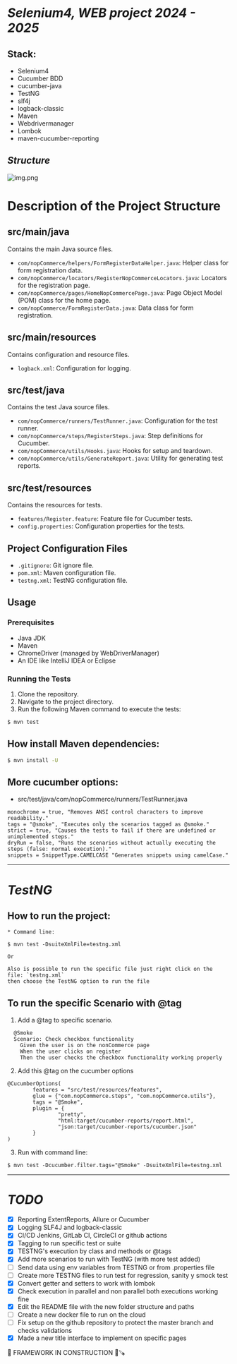 # *Selenium4, WEB project 2024 - 2025*

## Stack: 
- Selenium4
- Cucumber BDD
- cucumber-java
- TestNG
- slf4j
- logback-classic
- Maven
- Webdrivermanager
- Lombok
- maven-cucumber-reporting

## *Structure*
![img.png](img.png)

# Description of the Project Structure

## src/main/java
Contains the main Java source files.

- `com/nopCommerce/helpers/FormRegisterDataHelper.java`: Helper class for form registration data.
- `com/nopCommerce/locators/RegisterNopCommerceLocators.java`: Locators for the registration page.
- `com/nopCommerce/pages/HomeNopCommercePage.java`: Page Object Model (POM) class for the home page.
- `com/nopCommerce/FormRegisterData.java`: Data class for form registration.

## src/main/resources
Contains configuration and resource files.

- `logback.xml`: Configuration for logging.

## src/test/java
Contains the test Java source files.

- `com/nopCommerce/runners/TestRunner.java`: Configuration for the test runner.
- `com/nopCommerce/steps/RegisterSteps.java`: Step definitions for Cucumber.
- `com/nopCommerce/utils/Hooks.java`: Hooks for setup and teardown.
- `com/nopCommerce/utils/GenerateReport.java`: Utility for generating test reports.

## src/test/resources
Contains the resources for tests.

- `features/Register.feature`: Feature file for Cucumber tests.
- `config.properties`: Configuration properties for the tests.

## Project Configuration Files

- `.gitignore`: Git ignore file.
- `pom.xml`: Maven configuration file.
- `testng.xml`: TestNG configuration file.

## Usage

### Prerequisites

- Java JDK
- Maven
- ChromeDriver (managed by WebDriverManager)
- An IDE like IntelliJ IDEA or Eclipse

### Running the Tests

1. Clone the repository.
2. Navigate to the project directory.
3. Run the following Maven command to execute the tests:

```bash
$ mvn test
```

## How install Maven dependencies: 
```bash
$ mvn install -U
```

## More cucumber options: 
- src/test/java/com/nopCommerce/runners/TestRunner.java
```text
monochrome = true, "Removes ANSI control characters to improve readability."
tags = "@smoke", "Executes only the scenarios tagged as @smoke."
strict = true, "Causes the tests to fail if there are undefined or unimplemented steps."
dryRun = false, "Runs the scenarios without actually executing the steps (false: normal execution)."
snippets = SnippetType.CAMELCASE "Generates snippets using camelCase."
```
---
# *TestNG*
## How to run the project:


```shell
* Command line: 

$ mvn test -DsuiteXmlFile=testng.xml

Or 

Also is possible to run the specific file just right click on the file: `testng.xml` 
then choose the TestNG option to run the file
```
## To run the specific Scenario with @tag 

1. Add a @tag to specific scenario.
```Gherkin
  @Smoke
  Scenario: Check checkbox functionality
    Given the user is on the nonCommerce page
    When the user clicks on register
    Then the user checks the checkbox functionality working properly
```
2. Add this @tag on the cucumber options
```Properties
@CucumberOptions(
        features = "src/test/resources/features",
        glue = {"com.nopCommerce.steps", "com.nopCommerce.utils"},
        tags = "@Smoke",
        plugin = {
                "pretty",
                "html:target/cucumber-reports/report.html",
                "json:target/cucumber-reports/cucumber.json"
        }
)
```
3. Run with command line: 
```shell
$ mvn test -Dcucumber.filter.tags="@Smoke" -DsuiteXmlFile=testng.xml
```
___

# *TODO*
- [X]  Reporting ExtentReports, Allure or Cucumber
- [X]  Logging SLF4J and logback-classic
- [X]  CI/CD Jenkins, GitLab CI, CircleCI or github actions
- [X]  Tagging to run specific test or suite
- [X]  TESTNG's execution by class and methods or @tags
- [X]  Add more scenarios to run with TestNG (with more test added)
- [ ]  Send data using env variables from TESTNG or from .properties file
- [ ]  Create more TESTNG files to run test for regression, sanity y smock test 
- [X]  Convert getter and setters to work with lombok
- [X]  Check execution in parallel and non parallel both executions working fine
- [X]  Edit the README file with the new folder structure and paths
- [ ]  Create a new docker file to run on the cloud
- [ ]  Fix setup on the github repository to protect the master branch and checks validations
- [X]  Made a new title interface to implement on specific pages

🚀 FRAMEWORK IN CONSTRUCTION 🚧🪚